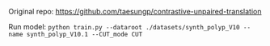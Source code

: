 Original repo: https://github.com/taesungp/contrastive-unpaired-translation

Run model: `python train.py --dataroot ./datasets/synth_polyp_V10 --name synth_polyp_V10.1 --CUT_mode CUT`

